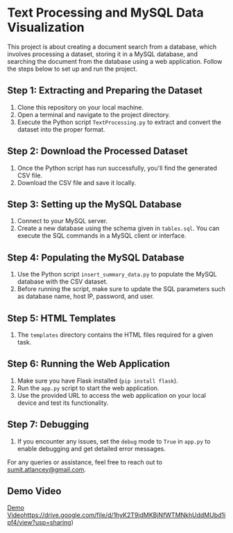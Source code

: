# Text Processing and MySQL Data Visualization

This project is about creating a document search from a database, which involves processing a dataset, storing it in a MySQL database, and searching the document from the database using a web application. Follow the steps below to set up and run the project.

## Step 1: Extracting and Preparing the Dataset

1. Clone this repository on your local machine.
2. Open a terminal and navigate to the project directory.
3. Execute the Python script `TextProcessing.py` to extract and convert the dataset into the proper format.

## Step 2: Download the Processed Dataset

1. Once the Python script has run successfully, you'll find the generated CSV file.
2. Download the CSV file and save it locally.

## Step 3: Setting up the MySQL Database

1. Connect to your MySQL server.
2. Create a new database using the schema given in `tables.sql`. You can execute the SQL commands in a MySQL client or interface.

## Step 4: Populating the MySQL Database

1. Use the Python script `insert_summary_data.py` to populate the MySQL database with the CSV dataset.
2. Before running the script, make sure to update the SQL parameters such as database name, host IP, password, and user.

## Step 5: HTML Templates

1. The `templates` directory contains the HTML files required for a given task.

## Step 6: Running the Web Application

1. Make sure you have Flask installed (`pip install flask`).
2. Run the `app.py` script to start the web application.
3. Use the provided URL to access the web application on your local device and test its functionality.

## Step 7: Debugging

1. If you encounter any issues, set the `debug` mode to `True` in `app.py` to enable debugging and get detailed error messages.

For any queries or assistance, feel free to reach out to sumit.atlancey@gmail.com.

## Demo Video

[Demo Video](https://drive.google.com/file/d/1hyK2T9jdMKBjNfWTMNkhUddMUbd1ipf4/view?usp=sharing)https://drive.google.com/file/d/1hyK2T9jdMKBjNfWTMNkhUddMUbd1ipf4/view?usp=sharing)


